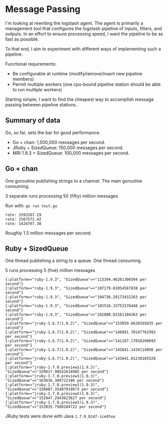 # Message Passing

I'm looking at rewriting the logstash agent. The agent is primarily a
management tool that configures the logstash pipeline of inputs, filters, and
outputs. In an effort to ensure processing speed, I want the pipeline to be
as fast as possible.

To that end, I aim to experiment with different ways of implementing such a
pipeline.

Functional requirements:

* Be configurable at runtime (modify/remove/insert new pipeline members)
* Permit multiple workers (one cpu-bound pipeline station should be able to run
  multiple  workers)

Starting simple, I want to find the cheapest way to accomplish message passing
between pipeline stations.

## Summary of data

Go, so far, sets the bar for good performance.

* Go + chan: 1,500,000 messages per second.
* JRuby + SizedQueue: 150,000 messages per second.
* MRI 1.9.3 + SizedQueue: 100,000 messages per second.

## Go + chan

One goroutine publishing strings to a channel. The main goroutine consuming.

3 separate runs processing 50 (fifty) million messages

Run with: `go run test.go`

```
rate: 1593267.29
rate: 1567572.42
rate: 1424707.38
```

Roughly 1.5 million messages per second.

## Ruby + SizedQueue

One thread publishing a string to a queue. One thread consuming.

5 runs processing 5 (five) million messages

```
{:platform=>"ruby-1.9.3", "SizedQueue"=>"113394.46261306504 per second"}
{:platform=>"ruby-1.9.3", "SizedQueue"=>"107179.81054587838 per second"}
{:platform=>"ruby-1.9.3", "SizedQueue"=>"104736.20173432263 per second"}
{:platform=>"ruby-1.9.3", "SizedQueue"=>"102516.33753176448 per second"}
{:platform=>"ruby-1.9.3", "SizedQueue"=>"102880.03161104363 per second"}
{:platform=>"jruby-1.6.7(1.9.2)", "SizedQueue"=>"153059.6626565035 per second"}
{:platform=>"jruby-1.6.7(1.9.2)", "SizedQueue"=>"146881.70147762992 per second"}
{:platform=>"jruby-1.6.7(1.9.2)", "SizedQueue"=>"141167.17016290693 per second"}
{:platform=>"jruby-1.6.7(1.9.2)", "SizedQueue"=>"142641.1434114056 per second"}
{:platform=>"jruby-1.6.7(1.9.2)", "SizedQueue"=>"143641.01238185528 per second"}
{:platform=>"jruby-1.7.0.preview1(1.9.3)", "SizedQueue"=>"159017.90541614985 per second"}
{:platform=>"jruby-1.7.0.preview1(1.9.3)", "SizedQueue"=>"163036.389722186 per second"}
{:platform=>"jruby-1.7.0.preview1(1.9.3)", "SizedQueue"=>"156887.35487919673 per second"}
{:platform=>"jruby-1.7.0.preview1(1.9.3)", "SizedQueue"=>"152947.2943623627 per second"}
{:platform=>"jruby-1.7.0.preview1(1.9.3)", "SizedQueue"=>"152035.7588104722 per second"}
```

JRuby tests were done with Java `1.7.0_b147-icedtea`


